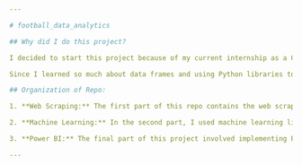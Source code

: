 ```yaml
---

# football_data_analytics

## Why did I do this project?

I decided to start this project because of my current internship as a Cloud Engineer. Although my role was initially supposed to focus on cloud technologies, I have recently been working more with the Data Engineering team. Together, we have been creating an ETL pipeline to extract data from DynamoDB, transform the data using Spark DataFrames to create tables based on our ERD, and finally load these tables into a relational database. This process reduces query time and increases search productivity. It was a great experience to learn both Cloud Formation and Python scripting.

Since I learned so much about data frames and using Python libraries to work with data, I decided to do a project combining data with my passion for football (soccer). I have been playing football since I was 5 years old and still play competitively. In my free time, especially on weekends, I watch the Premier League and sometimes wake up as early as 7 AM if there's a good match. When I saw ideas on web scraping football matches and using machine learning to predict outcomes, it was a no-brainer for me to dive in. Through this process, I have improved my Python skills, learned web scraping, and gained experience with Power BI and machine learning.

## Organization of Repo:

1. **Web Scraping:** The first part of this repo contains the web scraping script, where I scraped a website containing football stats of teams in the Premier League. I worked with data from the last four years, resulting in a CSV file with 3800 rows and 27 columns.

2. **Machine Learning:** In the second part, I used machine learning libraries to train an AI model to predict football matches based on the CSV file. After experimenting with various methods, I managed to achieve a prediction accuracy of over 70%.

3. **Power BI:** The final part of this project involved implementing Power BI to visualize different stats from the CSV file.

---
```

